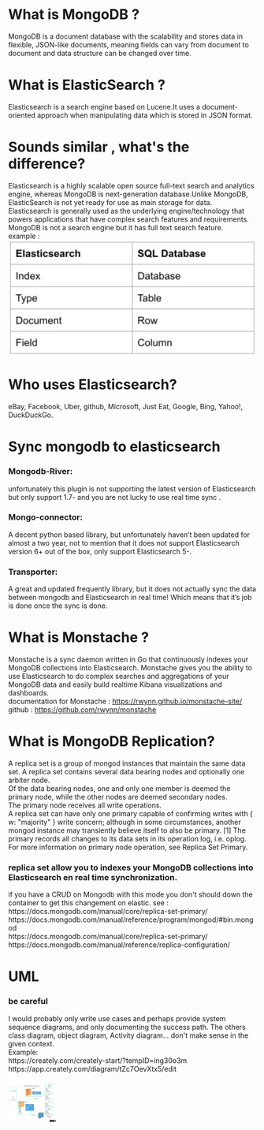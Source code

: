 
# What is MongoDB ?
MongoDB is a document database with the scalability and stores data in flexible, JSON-like documents, meaning fields can vary from document to document and data structure can be changed over time.
# What is ElasticSearch ?
Elasticsearch is a search engine based on Lucene.It uses a document-oriented approach when manipulating data which is stored in JSON format.
# Sounds similar , what's the difference?
Elasticsearch is a highly scalable open source full-text search and analytics engine, whereas MongoDB is next-generation database.Unlike MongoDB, ElasticSearch is not yet ready for use as main storage for data.
Elasticsearch is generally used as the underlying engine/technology that powers applications that have complex search features and requirements. MongoDB is not a search engine but it has full text search feature.<br>
example : <br>
<img src="./Images/img.png">
# Who uses Elasticsearch?
eBay, Facebook, Uber, github, Microsoft, Just Eat, Google, Bing, Yahoo!, DuckDuckGo.

# Sync mongodb to elasticsearch

<h3 color="red">Mongodb-River:</h3>
unfortunately this plugin is not supporting the latest version of Elasticsearch but only support 1.7- and you are not lucky to use real time sync .

<h3 color="red">Mongo-connector:</h3>
A decent python based library, but unfortunately haven’t been updated for almost a two year, not to mention that it does not support Elasticsearch version 6+ out of the box, only support Elasticsearch 5-.

<h3 color="red">Transporter:</h3>
A great and updated frequently library, but it does not actually sync the data between mongodb and Elasticsearch in real time! Which means that it’s job is done once the sync is done. 

# What is Monstache ?
Monstache is a sync daemon written in Go that continuously indexes your MongoDB collections into Elasticsearch. Monstache gives you the ability to use Elasticsearch to do complex searches and aggregations of your MongoDB data and easily build realtime Kibana visualizations and dashboards.<br>
documentation for Monstache : https://rwynn.github.io/monstache-site/<br>
github : https://github.com/rwynn/monstache

# What is MongoDB Replication?
A replica set is a group of mongod instances that maintain the same data set. A replica set contains several data bearing nodes and optionally one arbiter node.<br>
Of the data bearing nodes, one and only one member is deemed the primary node, while the other nodes are deemed secondary nodes.<br>
The primary node receives all write operations. <br>
A replica set can have only one primary capable of confirming writes with { w: "majority" } write concern; although in some circumstances, another mongod instance may transiently believe itself to also be primary. [1] The primary records all changes to its data sets in its operation log, i.e. oplog. For more information on primary node operation, see Replica Set Primary.<br>
<h3>replica set allow you to indexes your MongoDB collections into Elasticsearch en real time synchronization.</h3>
if you have a CRUD on Mongodb with this mode you don't should down the container to get this changement on elastic.
see :<br>
https://docs.mongodb.com/manual/core/replica-set-primary/<br>
https://docs.mongodb.com/manual/reference/program/mongod/#bin.mongod<br>
https://docs.mongodb.com/manual/core/replica-set-primary/<br>
https://docs.mongodb.com/manual/reference/replica-configuration/<br>

# UML
<h3>be careful </h3>
I would probably only write use cases and perhaps provide system sequence diagrams, and only documenting the success path.
The others class diagram,  object diagram, Activity diagram...  don't make sense in the given context.
<br>Example:<br>
https://creately.com/creately-start/?tempID=ing30o3m<br>
https://app.creately.com/diagram/tZc7OevXtx5/edit<br>
<img src="./Images/Screenshot from 2020-04-19 23-04-55.png" style="height: 100px;width: 100px;">

